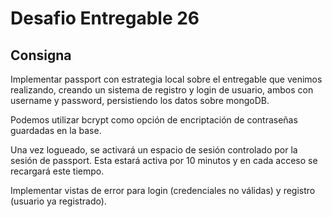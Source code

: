 # Desafio Entregable 26
## Consigna

Implementar passport con estrategia local sobre el entregable que venimos realizando, creando un sistema de registro y login de usuario, ambos con username y password, persistiendo los datos sobre mongoDB. 

Podemos utilizar bcrypt como opción de encriptación de contraseñas guardadas en la base.

Una vez logueado, se activará un espacio de sesión controlado por la sesión de passport. Esta estará activa por 10 minutos y en cada acceso se recargará este tiempo.

Implementar vistas de error para login (credenciales no válidas) y registro (usuario ya registrado).

